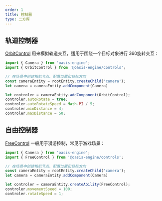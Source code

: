 ```yaml
---
order: 1
title: 控制器
type: 二方库
---
```


## 轨道控制器
[OrbitControl](${api}classes/controls.orbitcontrol.html) 用来模拟轨道交互，适用于围绕一个目标对象进行 360旋转交互：

```typescript
import { Camera } from 'oasis-engine';
import { OrbitControl } from '@oasis-engine/controls';

// 在场景中创建相机节点、配置位置和目标方向
const cameraEntity = rootEntity.createChild('camera');
let camera = cameraEntity.addComponent(Camera)

let controler = cameraEntity.addComponent(OrbitControl);
controler.autoRotate = true;
controler.autoRotateSpeed = Math.PI / 5;
controler.minDistance = 4;
controler.maxDistance = 50;
```


## 自由控制器

[FreeControl](${api}classes/controls.freecontrol.html) 一般用于漫游控制，常见于游戏场景：


```typescript
import { Camera } from 'oasis-engine';
import { FreeControl } from '@oasis-engine/controls';

// 在场景中创建相机节点、配置位置和目标方向
const cameraEntity = rootEntity.createChild('camera');
let camera = cameraEntity.addComponent(Camera)

let controler = cameraEntity.createAbility(FreeControl);
controler.movementSpeed = 100;
controler.rotateSpeed = 1;
```

<playground src="controls-free.ts"></playground>



